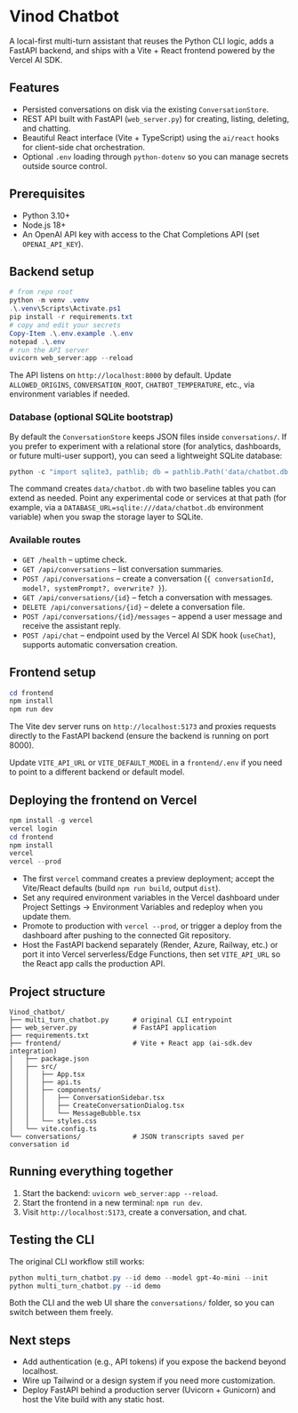 # Vinod Chatbot

A local-first multi-turn assistant that reuses the Python CLI logic, adds a FastAPI backend, and ships with a Vite + React frontend powered by the Vercel AI SDK.

## Features

- Persisted conversations on disk via the existing `ConversationStore`.
- REST API built with FastAPI (`web_server.py`) for creating, listing, deleting, and chatting.
- Beautiful React interface (Vite + TypeScript) using the `ai/react` hooks for client-side chat orchestration.
- Optional `.env` loading through `python-dotenv` so you can manage secrets outside source control.

## Prerequisites

- Python 3.10+
- Node.js 18+
- An OpenAI API key with access to the Chat Completions API (set `OPENAI_API_KEY`).

## Backend setup

```powershell
# from repo root
python -m venv .venv
.\.venv\Scripts\Activate.ps1
pip install -r requirements.txt
# copy and edit your secrets
Copy-Item .\.env.example .\.env
notepad .\.env
# run the API server
uvicorn web_server:app --reload
```

The API listens on `http://localhost:8000` by default. Update `ALLOWED_ORIGINS`, `CONVERSATION_ROOT`, `CHATBOT_TEMPERATURE`, etc., via environment variables if needed.

### Database (optional SQLite bootstrap)

By default the `ConversationStore` keeps JSON files inside `conversations/`. If you prefer to experiment with a relational store (for analytics, dashboards, or future multi-user support), you can seed a lightweight SQLite database:

```powershell
python -c "import sqlite3, pathlib; db = pathlib.Path('data/chatbot.db'); db.parent.mkdir(parents=True, exist_ok=True); schema = '''CREATE TABLE IF NOT EXISTS conversations (id TEXT PRIMARY KEY, model TEXT NOT NULL, system_prompt TEXT NOT NULL, created_at TEXT NOT NULL, updated_at TEXT NOT NULL); CREATE TABLE IF NOT EXISTS messages (id INTEGER PRIMARY KEY AUTOINCREMENT, conversation_id TEXT NOT NULL REFERENCES conversations(id) ON DELETE CASCADE, role TEXT NOT NULL, content TEXT NOT NULL, timestamp TEXT NOT NULL);'''; conn = sqlite3.connect(db); conn.executescript(schema); conn.close(); print(f'Initialized {db}')"
```

The command creates `data/chatbot.db` with two baseline tables you can extend as needed. Point any experimental code or services at that path (for example, via a `DATABASE_URL=sqlite:///data/chatbot.db` environment variable) when you swap the storage layer to SQLite.

### Available routes

- `GET /health` – uptime check.
- `GET /api/conversations` – list conversation summaries.
- `POST /api/conversations` – create a conversation (`{ conversationId, model?, systemPrompt?, overwrite? }`).
- `GET /api/conversations/{id}` – fetch a conversation with messages.
- `DELETE /api/conversations/{id}` – delete a conversation file.
- `POST /api/conversations/{id}/messages` – append a user message and receive the assistant reply.
- `POST /api/chat` – endpoint used by the Vercel AI SDK hook (`useChat`), supports automatic conversation creation.

## Frontend setup

```powershell
cd frontend
npm install
npm run dev
```

The Vite dev server runs on `http://localhost:5173` and proxies requests directly to the FastAPI backend (ensure the backend is running on port 8000).

Update `VITE_API_URL` or `VITE_DEFAULT_MODEL` in a `frontend/.env` if you need to point to a different backend or default model.

## Deploying the frontend on Vercel

```powershell
npm install -g vercel
vercel login
cd frontend
npm install
vercel
vercel --prod
```

- The first `vercel` command creates a preview deployment; accept the Vite/React defaults (build `npm run build`, output `dist`).
- Set any required environment variables in the Vercel dashboard under Project Settings → Environment Variables and redeploy when you update them.
- Promote to production with `vercel --prod`, or trigger a deploy from the dashboard after pushing to the connected Git repository.
- Host the FastAPI backend separately (Render, Azure, Railway, etc.) or port it into Vercel serverless/Edge Functions, then set `VITE_API_URL` so the React app calls the production API.

## Project structure

```
Vinod_chatbot/
├── multi_turn_chatbot.py      # original CLI entrypoint
├── web_server.py              # FastAPI application
├── requirements.txt
├── frontend/                  # Vite + React app (ai-sdk.dev integration)
│   ├── package.json
│   ├── src/
│   │   ├── App.tsx
│   │   ├── api.ts
│   │   ├── components/
│   │   │   ├── ConversationSidebar.tsx
│   │   │   ├── CreateConversationDialog.tsx
│   │   │   └── MessageBubble.tsx
│   │   └── styles.css
│   └── vite.config.ts
└── conversations/             # JSON transcripts saved per conversation id
```

## Running everything together

1. Start the backend: `uvicorn web_server:app --reload`.
2. Start the frontend in a new terminal: `npm run dev`.
3. Visit `http://localhost:5173`, create a conversation, and chat.

## Testing the CLI

The original CLI workflow still works:

```powershell
python multi_turn_chatbot.py --id demo --model gpt-4o-mini --init
python multi_turn_chatbot.py --id demo
```

Both the CLI and the web UI share the `conversations/` folder, so you can switch between them freely.

## Next steps

- Add authentication (e.g., API tokens) if you expose the backend beyond localhost.
- Wire up Tailwind or a design system if you need more customization.
- Deploy FastAPI behind a production server (Uvicorn + Gunicorn) and host the Vite build with any static host.
